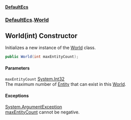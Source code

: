 #### [DefaultEcs](./index.md 'index')
### [DefaultEcs](./DefaultEcs.md 'DefaultEcs').[World](./DefaultEcs-World.md 'DefaultEcs.World')
## World(int) Constructor
Initializes a new instance of the [World](./DefaultEcs-World.md 'DefaultEcs.World') class.  
```C#
public World(int maxEntityCount);
```
#### Parameters
<a name='DefaultEcs-World-World(int)-maxEntityCount'></a>
`maxEntityCount` [System.Int32](https://docs.microsoft.com/en-us/dotnet/api/System.Int32 'System.Int32')  
The maximum number of [Entity](./DefaultEcs-Entity.md 'DefaultEcs.Entity') that can exist in this [World](./DefaultEcs-World.md 'DefaultEcs.World').  
  
#### Exceptions
[System.ArgumentException](https://docs.microsoft.com/en-us/dotnet/api/System.ArgumentException 'System.ArgumentException')  
[maxEntityCount](#DefaultEcs-World-World(int)-maxEntityCount 'DefaultEcs.World.World(int).maxEntityCount') cannot be negative.  
